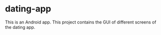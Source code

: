 # dating-app
This is an Android app. This project contains the GUI of different screens of the dating app.
